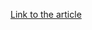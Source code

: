 [Link to the article](https://web.archive.org/web/20210723190317/https://adversary.crowdstrike.com/en-US/adversary/labyrinth-chollima/)
